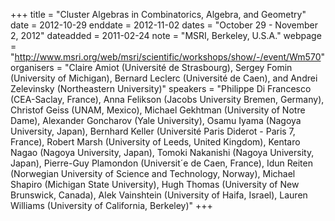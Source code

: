 +++
title = "Cluster Algebras in Combinatorics, Algebra, and Geometry"
date = 2012-10-29
enddate = 2012-11-02
dates = "October 29 - November 2, 2012"
dateadded = 2011-02-24
note = "MSRI, Berkeley, U.S.A."
webpage = "http://www.msri.org/web/msri/scientific/workshops/show/-/event/Wm570"
organisers = "Claire Amiot (Université de Strasbourg), Sergey Fomin (University of Michigan), Bernard Leclerc (Université de Caen), and Andrei Zelevinsky (Northeastern University)"
speakers = "Philippe Di Francesco (CEA-Saclay, France), Anna Felikson (Jacobs University Bremen, Germany), Christof Geiss (UNAM, Mexico), Michael Gekhtman (University of Notre Dame), Alexander Goncharov (Yale University), Osamu Iyama (Nagoya University, Japan), Bernhard Keller (Université Paris Diderot - Paris 7, France), Robert Marsh (University of Leeds, United Kingdom), Kentaro Nagao (Nagoya University, Japan), Tomoki Nakanishi (Nagoya University, Japan), Pierre-Guy Plamondon (Universit´e de Caen, France), Idun Reiten (Norwegian University of Science and Technology, Norway), Michael Shapiro (Michigan State University), Hugh Thomas (University of New Brunswick, Canada), Alek Vainshtein (University of Haifa, Israel), Lauren Williams (University of California, Berkeley)"
+++
